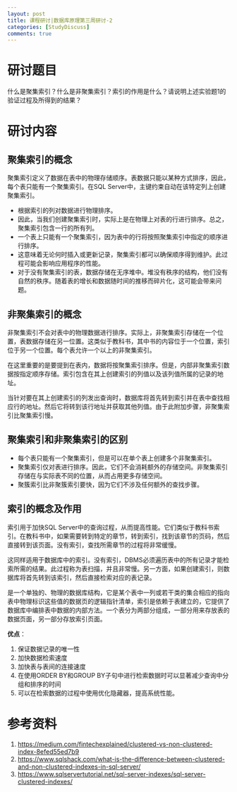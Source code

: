 ```yaml
---
layout: post
title: 课程研讨|数据库原理第三周研讨-2
categories: [StudyDiscuss]
comments: true
---
```


# 研讨题目

什么是聚集索引？什么是非聚集索引？索引的作用是什么？请说明上述实验题1的验证过程及所得到的结果？

# 研讨内容

## 聚集索引的概念

聚集索引定义了数据在表中的物理存储顺序。表数据只能以某种方式排序，因此，每个表只能有一个聚集索引。在SQL Server中，主键约束自动在该特定列上创建聚集索引。

- 根据索引的列对数据进行物理排序。
- 因此，当我们创建聚集索引时，实际上是在物理上对表的行进行排序。总之，聚集索引包含一行的所有列。
- 一个表上只能有一个聚集索引，因为表中的行将按照聚集索引中指定的顺序进行排序。
- 这意味着无论何时插入或更新记录，聚集索引都可以确保顺序得到维护。此过程可能会影响应用程序的性能。
- 对于没有聚集索引的表，数据存储在无序堆中。堆没有秩序的结构，他们没有自然的秩序。随着表的增长和数据随时间的推移而碎片化，这可能会带来问题。

## 非聚集索引的概念

非聚集索引不会对表中的物理数据进行排序。实际上，非聚集索引存储在一个位置，表数据存储在另一位置。这类似于教科书，其中书的内容位于一个位置，索引位于另一个位置。每个表允许一个以上的非聚集索引。

在这里重要的是要提到在表内，数据将按聚集索引排序。但是，内部非聚集索引数据按指定顺序存储。索引包含在其上创建索引的列值以及该列值所属的记录的地址。

当针对要在其上创建索引的列发出查询时，数据库将首先转到索引并在表中查找相应行的地址。然后它将转到该行地址并获取其他列值。由于此附加步骤，非聚集索引比聚集索引慢。

## 聚集索引和非聚集索引的区别

- 每个表只能有一个聚集索引，但是可以在单个表上创建多个非聚集索引。
- 聚集索引仅对表进行排序。因此，它们不会消耗额外的存储空间。非聚集索引存储在与实际表不同的位置，从而占用更多存储空间。
- 聚簇索引比非聚簇索引要快，因为它们不涉及任何额外的查找步骤。

## 索引的概念及作用

索引用于加快SQL Server中的查询过程，从而提高性能。它们类似于教科书索引。在教科书中，如果需要转到特定的章节，转到索引，找到该章节的页码，然后直接转到该页面。没有索引，查找所需章节的过程将非常缓慢。

这同样适用于数据库中的索引。没有索引，DBMS必须遍历表中的所有记录才能检索所需的结果。此过程称为表扫描，并且非常慢。另一方面，如果创建索引，则数据库将首先转到该索引，然后直接检索对应的表记录。

是一个单独的、物理的数据库结构，它是某个表中一列或若干类的集合相应的指向表中物理标识这些值的数据页的逻辑指针清单，索引是依赖于表建立的，它提供了数据库中编排表中数据的内部方法。一个表分为两部分组成，一部分用来存放表的数据页面，另一部分存放索引页面。

**优点**：

1. 保证数据记录的唯一性
2. 加快数据检索速度
3. 加快表与表间的连接速度
4. 在使用ORDER BY和GROUP BY子句中进行检索数据时可以显著减少查询中分组和排序的时间
5. 可以在检索数据的过程中使用优化隐藏器，提高系统性能。

# 参考资料

1. https://medium.com/fintechexplained/clustered-vs-non-clustered-index-8efed55ed7b9
2. https://www.sqlshack.com/what-is-the-difference-between-clustered-and-non-clustered-indexes-in-sql-server/
3. https://www.sqlservertutorial.net/sql-server-indexes/sql-server-clustered-indexes/